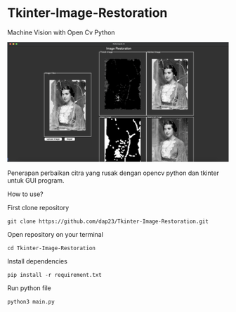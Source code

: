 # Tkinter-Image-Restoration

Machine Vision with Open Cv Python

![alt text](assets/image1.png)

Penerapan perbaikan citra yang rusak dengan opencv python dan tkinter untuk GUI program.

How to use?

First clone repository
```
git clone https://github.com/dap23/Tkinter-Image-Restoration.git
```

Open repository on your terminal
```
cd Tkinter-Image-Restoration
```

Install dependencies
```
pip install -r requirement.txt
```

Run python file
```
python3 main.py
```
